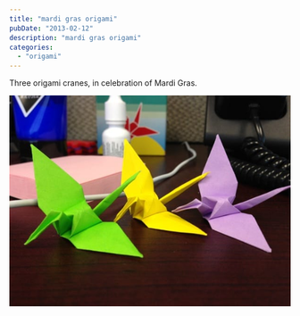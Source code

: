 ```yaml
---
title: "mardi gras origami"
pubDate: "2013-02-12"
description: "mardi gras origami"
categories:
  - "origami"
---
```


Three origami cranes, in celebration of Mardi Gras.

![Three origami cranes](origami-cranes.jpg)

